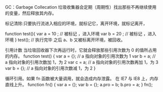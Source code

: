 GC：Garbage Collecation
垃圾收集器会定期（周期性）找出那些不再继续使用的变量，然后释放其内存。


标记清除:只要执行流进入相应的环境，就标记它，离开环境，就标记离开，

function test(){
  var a = 10 ; // 被标记 ，进入环境 
  var b = 20 ; // 被标记 ，进入环境
}
test(); // 执行完毕 之后 a、b 又被标离开环境，被回收。


引用计数 当垃圾回收器下次再运行时，它就会释放那些引用次数为 0 的值所占用的内存。
function test() {
    var a = {};	// a 指向对象的引用次数为 1
    var b = a;	// a 指向对象的引用次数加 1，为 2
    var c = a;	// a 指向对象的引用次数再加 1，为 3
    var b = {};	// a 指向对象的引用次数减 1，为 2
}

循环引用。如果 fn 函数被大量调用，就会造成内存泄露。 在 IE7 与 IE8 上，内存直线上升。
function fn() {
    var a = {};
    var b = {};
    a.pro = b;
    b.pro = a;
}
fn();

